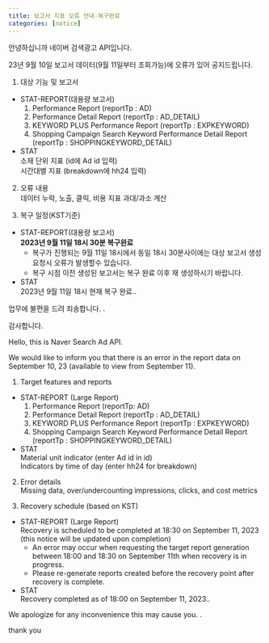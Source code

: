 ```yaml
---
title: 보고서 지표 오류 안내-복구완료  
categories: [notice]
---
```


안녕하십니까 네이버 검색광고 API입니다. <br>

23년 9월 10일 보고서 데이터(9월 11일부터 조회가능)에 오류가 있어 공지드립니다. <br>

1. 대상 기능 및 보고서<br>
 - STAT-REPORT(대용량 보고서)<br>
   1) Performance Report (reportTp : AD)<br>
   2) Performance Detail Report (reportTp : AD_DETAIL)<br>
   3) KEYWORD PLUS Performance Report (reportTp : EXPKEYWORD)<br>
   4) Shopping Campaign Search Keyword Performance Detail Report (reportTp : SHOPPINGKEYWORD_DETAIL)<br>
 - STAT <br>
   소재 단위 지표 (id에  Ad id 입력) <br>
   시간대별 지표  (breakdown에 hh24 입력) <br>

2. 오류 내용<br>
   데이터 누락, 노출, 클릭, 비용 지표 과대/과소 계산<br>
 
3. 복구 일정(KST기준)<br>
 - STAT-REPORT(대용량 보고서)<br>
   **2023년 9월 11일 18시 30분 복구완료**
   * 복구가 진행되는 9월 11일 18시에서 동일 18시 30분사이에는 대상 보고서 생성 요청시 오류가 발생할수 있습니다. 
   * 복구 시점 이전 생성된 보고서는 복구 완료 이후 재 생성하시기 바랍니다. 
- STAT <br>
   2023년 9월 11일 18시 현재 복구 완료..<br>

업무에 불편을 드려 죄송합니다. .<br>

감사합니다. <br>

Hello, this is Naver Search Ad API. <br>

We would like to inform you that there is an error in the report data on September 10, 23 (available to view from September 11). <br>

1. Target features and reports<br>
 - STAT-REPORT (Large Report)<br>
   1) Performance Report (reportTp: AD)<br>
   2) Performance Detail Report (reportTp : AD_DETAIL)<br>
   3) KEYWORD PLUS Performance Report (reportTp : EXPKEYWORD)<br>
   4) Shopping Campaign Search Keyword Performance Detail Report (reportTp : SHOPPINGKEYWORD_DETAIL)<br>
 - STAT <br>
   Material unit indicator (enter Ad id in id) <br>
   Indicators by time of day (enter hh24 for breakdown) <br>

2. Error details<br>
   Missing data, over/undercounting impressions, clicks, and cost metrics<br>
 
3. Recovery schedule (based on KST)<br>
 - STAT-REPORT (Large Report)<br>
   Recovery is scheduled to be completed at 18:30 on September 11, 2023 (this notice will be updated upon completion)
   * An error may occur when requesting the target report generation between 18:00 and 18:30 on September 11th when recovery is in progress.
   * Please re-generate reports created before the recovery point after recovery is complete.
- STAT <br>
   Recovery completed as of 18:00 on September 11, 2023..<br>

We apologize for any inconvenience this may cause you. .<br>

thank you <br>
